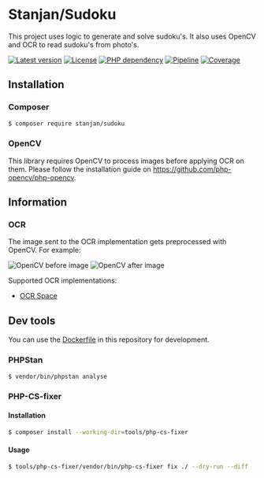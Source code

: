 Stanjan/Sudoku
=======

This project uses logic to generate and solve sudoku's. It also uses OpenCV and OCR to read sudoku's from photo's.

[![Latest version](https://img.shields.io/github/v/tag/stanjansen/sudoku?label=version&sort=semver)](//packagist.org/packages/stanjan/sudoku)
[![License](https://img.shields.io/github/license/stanjansen/sudoku)](//packagist.org/packages/stanjan/sudoku)
[![PHP dependency](https://img.shields.io/badge/php-%3E%3D8.0-8892BF)](https://gitlab.com/Stanjan/sudoku/-/blob/master/composer.json)
[![Pipeline](https://gitlab.com/Stanjan/sudoku/badges/master/pipeline.svg)](https://gitlab.com/Stanjan/sudoku/-/commits/master)
[![Coverage](https://gitlab.com/Stanjan/sudoku/badges/master/coverage.svg)](https://gitlab.com/Stanjan/sudoku/-/commits/master)

## Installation

### Composer
```bash
$ composer require stanjan/sudoku
```

### OpenCV
This library requires OpenCV to process images before applying OCR on them. Please follow the installation guide on https://github.com/php-opencv/php-opencv.

## Information

### OCR
The image sent to the OCR implementation gets preprocessed with OpenCV. For example:

![OpenCV before image](https://gitlab.com/Stanjan/sudoku/-/raw/master/tests/images/sudoku-photo-2.jpg)
![OpenCV after image](https://gitlab.com/Stanjan/sudoku/-/raw/master/tests/images/sudoku-photo-2-ocr.jpg)

Supported OCR implementations:
* [OCR Space](https://ocr.space/ocrapi)

## Dev tools
You can use the [Dockerfile](https://gitlab.com/Stanjan/sudoku/-/blob/master/Dockerfile) in this repository for development.

### PHPStan
```bash
$ vendor/bin/phpstan analyse
```

### PHP-CS-fixer
#### Installation
```bash
$ composer install --working-dir=tools/php-cs-fixer
```

#### Usage
```bash
$ tools/php-cs-fixer/vendor/bin/php-cs-fixer fix ./ --dry-run --diff
```
